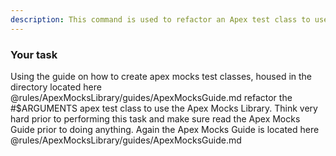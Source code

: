 ```yaml
---
description: This command is used to refactor an Apex test class to use the apex mocks library
---
```


### Your task   

Using the guide on how to create apex mocks test classes, housed in the directory located here @rules/ApexMocksLibrary/guides/ApexMocksGuide.md
refactor the #$ARGUMENTS apex test class to use the Apex Mocks Library. Think very hard prior to performing this task and make sure read the Apex Mocks Guide prior to doing anything. Again the Apex Mocks Guide is located here @rules/ApexMocksLibrary/guides/ApexMocksGuide.md